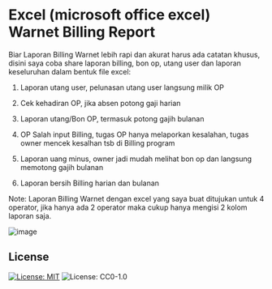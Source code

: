 # Excel (microsoft office excel) Warnet Billing Report

Biar Laporan Billing Warnet lebih rapi dan akurat harus ada catatan khusus, disini saya coba share laporan billing, bon op, utang user dan laporan keseluruhan dalam bentuk file excel:

1. Laporan utang user, pelunasan utang user langsung milik OP

2. Cek kehadiran OP, jika absen potong gaji harian

3. Laporan utang/Bon OP, termasuk potong gajih bulanan

4. OP Salah input Billing, tugas OP hanya melaporkan kesalahan,  tugas owner mencek kesalhan tsb di Billing program

5. Laporan uang minus, owner jadi mudah melihat bon op dan langsung memotong gajih bulanan
6. Laporan bersih Billing harian dan bulanan

Note:
Laporan Billing Warnet dengan excel yang saya buat ditujukan untuk 4 operator, jika hanya ada 2 operator maka cukup hanya mengisi 2 kolom laporan saja.

![image](https://user-images.githubusercontent.com/42666125/147881078-eb1e15a5-ac36-42c8-bb8b-ad38423b5df6.png)

## <b>License</b><br>
[![License: MIT](https://img.shields.io/badge/License-MIT-yellow.svg)](https://opensource.org/licenses/MIT)
![License: CC0-1.0](https://img.shields.io/badge/License-CC0_1.0-lightgrey.svg)
